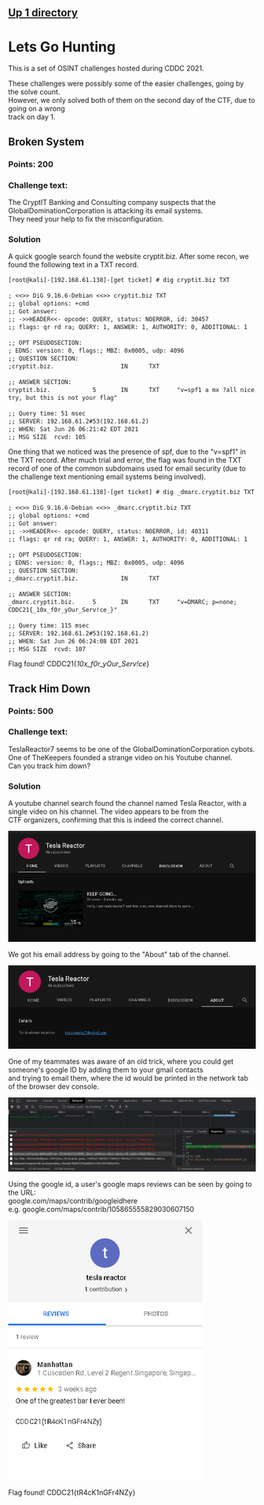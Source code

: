 ## [Up 1 directory](../CDDC_2021.md)
  
# Lets Go Hunting
This is a set of OSINT challenges hosted during CDDC 2021.

These challenges were possibly some of the easier challenges, going by the solve count.  
However, we only solved both of them on the second day of the CTF, due to going on a wrong  
track on day 1.
  
## Broken System
### Points: 200
### Challenge text: 
The CryptIT Banking and Consulting company suspects that the GlobalDominationCorporation is attacking its email systems.  
They need your help to fix the misconfiguration.
  
### Solution
A quick google search found the website cryptit.biz. After some recon, we found the following text in a TXT record.
  
```
[root@kali]-[192.168.61.138]-[get ticket] # dig cryptit.biz TXT

; <<>> DiG 9.16.6-Debian <<>> cryptit.biz TXT
;; global options: +cmd
;; Got answer:
;; ->>HEADER<<- opcode: QUERY, status: NOERROR, id: 30457
;; flags: qr rd ra; QUERY: 1, ANSWER: 1, AUTHORITY: 0, ADDITIONAL: 1

;; OPT PSEUDOSECTION:
; EDNS: version: 0, flags:; MBZ: 0x0005, udp: 4096
;; QUESTION SECTION:
;cryptit.biz.                   IN      TXT

;; ANSWER SECTION:
cryptit.biz.            5       IN      TXT     "v=spf1 a mx ?all nice try, but this is not your flag"

;; Query time: 51 msec
;; SERVER: 192.168.61.2#53(192.168.61.2)
;; WHEN: Sat Jun 26 06:21:42 EDT 2021
;; MSG SIZE  rcvd: 105
```
  
One thing that we noticed was the presence of spf, due to the "v=spf1" in the TXT record. After much trial and error, the flag was found
in the TXT record of one of the common subdomains used for email security (due to the challenge text mentioning email systems being involved).
  
```
[root@kali]-[192.168.61.138]-[get ticket] # dig _dmarc.cryptit.biz TXT

; <<>> DiG 9.16.6-Debian <<>> _dmarc.cryptit.biz TXT
;; global options: +cmd
;; Got answer:
;; ->>HEADER<<- opcode: QUERY, status: NOERROR, id: 40311
;; flags: qr rd ra; QUERY: 1, ANSWER: 1, AUTHORITY: 0, ADDITIONAL: 1

;; OPT PSEUDOSECTION:
; EDNS: version: 0, flags:; MBZ: 0x0005, udp: 4096
;; QUESTION SECTION:
;_dmarc.cryptit.biz.            IN      TXT

;; ANSWER SECTION:
_dmarc.cryptit.biz.     5       IN      TXT     "v=DMARC; p=none; CDDC21{_10x_f0r_yOur_Serv!ce_}"

;; Query time: 115 msec
;; SERVER: 192.168.61.2#53(192.168.61.2)
;; WHEN: Sat Jun 26 06:24:08 EDT 2021
;; MSG SIZE  rcvd: 107
```  
Flag found! CDDC21{_10x_f0r_yOur_Serv!ce_}
  

## Track Him Down
### Points: 500
### Challenge text: 
TeslaReactor7 seems to be one of the GlobalDominationCorporation cybots. One of TheKeepers founded a strange video on his Youtube channel.  
Can you track him down?
  
### Solution
A youtube channel search found the channel named Tesla Reactor, with a single video on his channel. The video appears to be from the  
CTF organizers, confirming that this is indeed the correct channel.
  
![channel](./LetsGoHunting/teslareactorchannel.png)
  
We got his email address by going to the "About" tab of the channel.
  
![email](./LetsGoHunting/teslareactoremail.png)
  
One of my teammates was aware of an old trick, where you could get someone's google ID by adding them to your gmail contacts  
and trying to email them, where the id would be printed in the network tab of the browser dev console.  
  
![id](./LetsGoHunting/teslareactorid.png)
  
Using the google id, a user's google maps reviews can be seen by going to the URL:  
google.com/maps/contrib/googleidhere  
e.g. google.com/maps/contrib/105865555829030607150  
  
![flag](./LetsGoHunting/teslareactorflag.png)
  
Flag found! CDDC21{tR4cK1nGFr4NZy}
